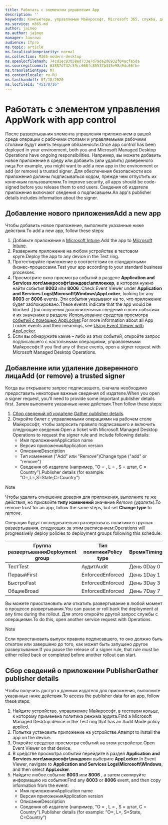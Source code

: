 ```yaml
---
title: Работать с элементом управления App
description: ''
keywords: Компьютеры, управляемые Майкрософт, Microsoft 365, служба, документация
ms.service: m365-md
author: jaimeo
ms.author: jaimeo
manager: laurawi
audience: ITpro
ms.topic: article
ms.localizationpriority: normal
ms.collection: M365-modern-desktop
ms.openlocfilehash: 74cd1ec93058ed733e7d79da2d6932f04acfa5da
ms.sourcegitcommit: 63887d742c59cc660fc85537b335e98a9dc66fbe
ms.translationtype: MT
ms.contentlocale: ru-RU
ms.lasthandoff: 07/18/2020
ms.locfileid: "45170716"
---
```

# <a name="work-with-app-control"></a><span data-ttu-id="a8635-103">Работать с элементом управления App</span><span class="sxs-lookup"><span data-stu-id="a8635-103">Work with app control</span></span>

<span data-ttu-id="a8635-104">После развертывания элемента управления приложением в вашей среде операции с рабочими столами и управляемыми рабочими столами будут иметь текущие обязанности.</span><span class="sxs-lookup"><span data-stu-id="a8635-104">Once app control has been deployed in your environment, both you and Microsoft Managed Desktop Operations have ongoing responsibilities.</span></span> <span data-ttu-id="a8635-105">Например, вы можете добавить новое приложение в среду или добавить (или удалить) доверенного лица.</span><span class="sxs-lookup"><span data-stu-id="a8635-105">For example, you might want to add a new app in the environment or add (or remove) a trusted signer.</span></span> <span data-ttu-id="a8635-106">Для обеспечения безопасности все приложения должны подписываться кодом, прежде чем отпустить их конечным пользователям.</span><span class="sxs-lookup"><span data-stu-id="a8635-106">To improve security, all apps should be code-signed before you release them to end users.</span></span> <span data-ttu-id="a8635-107">Сведения об издателе приложения включают сведения о подписавшем.</span><span class="sxs-lookup"><span data-stu-id="a8635-107">An app's publisher details includes information about the signer.</span></span>


## <a name="add-a-new-app"></a><span data-ttu-id="a8635-108">Добавление нового приложения</span><span class="sxs-lookup"><span data-stu-id="a8635-108">Add a new app</span></span>

<span data-ttu-id="a8635-109">Чтобы добавить новое приложение, выполните указанные ниже действия.</span><span class="sxs-lookup"><span data-stu-id="a8635-109">To add a new app, follow these steps:</span></span>

1. <span data-ttu-id="a8635-110">Добавьте приложение в [Microsoft Intune](https://docs.microsoft.com/mem/intune/apps/apps-win32-app-management).</span><span class="sxs-lookup"><span data-stu-id="a8635-110">Add the app to [Microsoft Intune](https://docs.microsoft.com/mem/intune/apps/apps-win32-app-management).</span></span>
2. <span data-ttu-id="a8635-111">Разверните приложение на любом устройстве в тестовом круге.</span><span class="sxs-lookup"><span data-stu-id="a8635-111">Deploy the app to any device in the Test ring.</span></span> 
3. <span data-ttu-id="a8635-112">Протестируйте приложение в соответствии со стандартными бизнес-процессами.</span><span class="sxs-lookup"><span data-stu-id="a8635-112">Test your app according to your standard business processes.</span></span> 
4. <span data-ttu-id="a8635-113">Просмотрите окно просмотра событий в разделе **Application and Services логс\микрософт\виндовс\апплоккер**, в котором нужно найти события **8003** или **8006** .</span><span class="sxs-lookup"><span data-stu-id="a8635-113">Check Event Viewer under **Application and Services Logs\Microsoft\Windows\AppLocker**, looking for any **8003** or **8006** events.</span></span> <span data-ttu-id="a8635-114">Эти события указывают на то, что приложение будет заблокировано.</span><span class="sxs-lookup"><span data-stu-id="a8635-114">These events indicate that the app would be blocked.</span></span> <span data-ttu-id="a8635-115">Для получения дополнительных сведений о всех событиях и их значениях в разделе [Использование средства просмотра событий с помощью AppLocker](https://docs.microsoft.com/windows/security/threat-protection/windows-defender-application-control/applocker/using-event-viewer-with-applocker).</span><span class="sxs-lookup"><span data-stu-id="a8635-115">For more information about all App Locker events and their meanings, see [Using Event Viewer with AppLocker](https://docs.microsoft.com/windows/security/threat-protection/windows-defender-application-control/applocker/using-event-viewer-with-applocker).</span></span>
5. <span data-ttu-id="a8635-116">Если вы обнаружите какие – либо из этих событий, откройте запрос подписавшего с настольными операциями, управляемыми Майкрософт.</span><span class="sxs-lookup"><span data-stu-id="a8635-116">If you find any of these events, open a signer request with Microsoft Managed Desktop Operations.</span></span>

## <a name="add-or-remove-a-trusted-signer"></a><span data-ttu-id="a8635-117">Добавление или удаление доверенного лица</span><span class="sxs-lookup"><span data-stu-id="a8635-117">Add (or remove) a trusted signer</span></span>

<span data-ttu-id="a8635-118">Когда вы открываете запрос подписавшего, сначала необходимо предоставить некоторые важные сведения об издателе.</span><span class="sxs-lookup"><span data-stu-id="a8635-118">When you open a signer request, you'll need to provide some important publisher details first.</span></span> <span data-ttu-id="a8635-119">Затем выполните указанные ниже действия.</span><span class="sxs-lookup"><span data-stu-id="a8635-119">Then follow these steps:</span></span>

1. <span data-ttu-id="a8635-120">[Сбор сведений об издателе](#gather-publisher-details).</span><span class="sxs-lookup"><span data-stu-id="a8635-120">[Gather publisher details](#gather-publisher-details).</span></span>
2. <span data-ttu-id="a8635-121">Откройте билет с управляемыми операциями на рабочем столе Майкрософт, чтобы запросить правило подписавшего и включить следующие сведения:</span><span class="sxs-lookup"><span data-stu-id="a8635-121">Open a ticket with Microsoft Managed Desktop Operations to request the signer rule and include following details:</span></span>  
    - <span data-ttu-id="a8635-122">Имя приложения</span><span class="sxs-lookup"><span data-stu-id="a8635-122">Application name</span></span> 
    - <span data-ttu-id="a8635-123">Версия приложения</span><span class="sxs-lookup"><span data-stu-id="a8635-123">Application version</span></span> 
    - <span data-ttu-id="a8635-124">Описание</span><span class="sxs-lookup"><span data-stu-id="a8635-124">Description</span></span> 
    - <span data-ttu-id="a8635-125">Тип изменения ("Add" или "Remove")</span><span class="sxs-lookup"><span data-stu-id="a8635-125">Change type ("add" or "remove")</span></span>  
    - <span data-ttu-id="a8635-126">Сведения об издателе (например, "O = <publisher name> , L = <location> , S = штат, C = Country").</span><span class="sxs-lookup"><span data-stu-id="a8635-126">Publisher details (for example: “O=<publisher name>,L=<location>,S=State,C=Country”)</span></span> 

> [!NOTE]
> <span data-ttu-id="a8635-127">Чтобы удалить отношение доверия для приложения, выполните те же действия, но присвойте **типу изменений** значение *Remove (удалить*).</span><span class="sxs-lookup"><span data-stu-id="a8635-127">To remove trust for an app, follow the same steps, but set **Change type** to *remove*.</span></span>

<span data-ttu-id="a8635-128">Операции будут последовательно развертывать политики в группах развертывания, следующих за этим расписанием:</span><span class="sxs-lookup"><span data-stu-id="a8635-128">Operations will progressively deploy policies to deployment groups following this schedule:</span></span>


|<span data-ttu-id="a8635-129">Группа развертывания</span><span class="sxs-lookup"><span data-stu-id="a8635-129">Deployment group</span></span>  |<span data-ttu-id="a8635-130">Тип политики</span><span class="sxs-lookup"><span data-stu-id="a8635-130">Policy type</span></span>  |<span data-ttu-id="a8635-131">Время</span><span class="sxs-lookup"><span data-stu-id="a8635-131">Timing</span></span>  |
|---------|---------|---------|
|<span data-ttu-id="a8635-132">Тест</span><span class="sxs-lookup"><span data-stu-id="a8635-132">Test</span></span>     |  <span data-ttu-id="a8635-133">Аудит</span><span class="sxs-lookup"><span data-stu-id="a8635-133">Audit</span></span>       |  <span data-ttu-id="a8635-134">День 0</span><span class="sxs-lookup"><span data-stu-id="a8635-134">Day 0</span></span>       |
|<span data-ttu-id="a8635-135">Первый</span><span class="sxs-lookup"><span data-stu-id="a8635-135">First</span></span>     | <span data-ttu-id="a8635-136">Enforced</span><span class="sxs-lookup"><span data-stu-id="a8635-136">Enforced</span></span>        | <span data-ttu-id="a8635-137">День 1</span><span class="sxs-lookup"><span data-stu-id="a8635-137">Day 1</span></span>        |
|<span data-ttu-id="a8635-138">Быстро</span><span class="sxs-lookup"><span data-stu-id="a8635-138">Fast</span></span>     | <span data-ttu-id="a8635-139">Enforced</span><span class="sxs-lookup"><span data-stu-id="a8635-139">Enforced</span></span>        |  <span data-ttu-id="a8635-140">День 3</span><span class="sxs-lookup"><span data-stu-id="a8635-140">Day 3</span></span>       |
|<span data-ttu-id="a8635-141">Общие</span><span class="sxs-lookup"><span data-stu-id="a8635-141">Broad</span></span>     | <span data-ttu-id="a8635-142">Enforced</span><span class="sxs-lookup"><span data-stu-id="a8635-142">Enforced</span></span>        |  <span data-ttu-id="a8635-143">День 7</span><span class="sxs-lookup"><span data-stu-id="a8635-143">Day 7</span></span>       |


<span data-ttu-id="a8635-144">Вы можете приостановить или откатить развертывание в любой момент в процессе развертывания.</span><span class="sxs-lookup"><span data-stu-id="a8635-144">You can pause or roll back the deployment at any time during the rollout.</span></span> <span data-ttu-id="a8635-145">Для этого откройте другой запрос службы с операциями.</span><span class="sxs-lookup"><span data-stu-id="a8635-145">To do this, open another service request with Operations.</span></span>

> [!NOTE]
> <span data-ttu-id="a8635-146">Если приостановить выпуск правила подписавшего, то оно должно быть откатом или завершено до того, как может быть запущено другое развертывание.</span><span class="sxs-lookup"><span data-stu-id="a8635-146">If you pause the release of a signer rule, that rule must be either rolled back or completed before another rollout can start.</span></span>

## <a name="gather-publisher-details"></a><span data-ttu-id="a8635-147">Сбор сведений о приложении Publisher</span><span class="sxs-lookup"><span data-stu-id="a8635-147">Gather publisher details</span></span>

<span data-ttu-id="a8635-148">Чтобы получить доступ к данным издателя для приложения, выполните указанные ниже действия.</span><span class="sxs-lookup"><span data-stu-id="a8635-148">To access the publisher data for an app, follow these steps:</span></span>

1. <span data-ttu-id="a8635-149">Найдите устройство, управляемое Майкрософт, в тестовом кольце, к которому применена политика режима аудита.</span><span class="sxs-lookup"><span data-stu-id="a8635-149">Find a Microsoft Managed Desktop device in the Test ring that has an Audit Mode policy applied.</span></span> 
2. <span data-ttu-id="a8635-150">Попытка установить приложение на устройстве.</span><span class="sxs-lookup"><span data-stu-id="a8635-150">Attempt to install the app on the device.</span></span>
3. <span data-ttu-id="a8635-151">Откройте средство просмотра событий на этом устройстве.</span><span class="sxs-lookup"><span data-stu-id="a8635-151">Open Event Viewer on that device.</span></span> 
4. <span data-ttu-id="a8635-152">В средстве просмотра событий перейдите в раздел **Application and Services логс\микрософт\виндовс**и выберите **AppLocker**.</span><span class="sxs-lookup"><span data-stu-id="a8635-152">In Event Viewer, navigate to **Application and Services Logs\Microsoft\Windows**, and then select **AppLocker**.</span></span> 
5. <span data-ttu-id="a8635-153">Найдите любое событие **8003** или **8006** , а затем скопируйте информацию из события:</span><span class="sxs-lookup"><span data-stu-id="a8635-153">Find any **8003** or **8006** event, and then copy information from the event:</span></span> 
    - <span data-ttu-id="a8635-154">Имя приложения</span><span class="sxs-lookup"><span data-stu-id="a8635-154">Application name</span></span> 
    - <span data-ttu-id="a8635-155">Версия приложения</span><span class="sxs-lookup"><span data-stu-id="a8635-155">Application version</span></span> 
    - <span data-ttu-id="a8635-156">Описание</span><span class="sxs-lookup"><span data-stu-id="a8635-156">Description</span></span> 
    - <span data-ttu-id="a8635-157">Сведения об издателе (например, "O = <publisher name> , L = <location> , S = штат, C = Country").</span><span class="sxs-lookup"><span data-stu-id="a8635-157">Publisher details (for example: “O=<publisher name>, L=<location>, S=State, C=Country”)</span></span> 